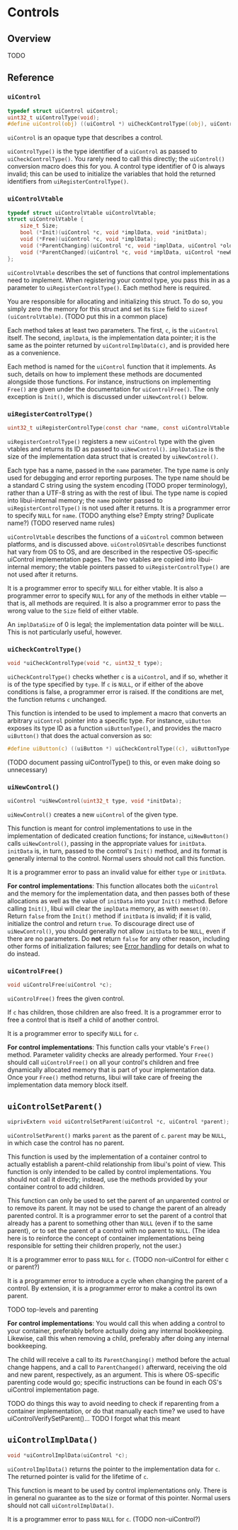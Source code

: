 <!-- 29 may 2019 -->

# Controls

## Overview

TODO

## Reference

### `uiControl`

```c
typedef struct uiControl uiControl;
uint32_t uiControlType(void);
#define uiControl(obj) ((uiControl *) uiCheckControlType((obj), uiControlType()))
```

`uiControl` is an opaque type that describes a control.

`uiControlType()` is the type identifier of a `uiControl` as passed to `uiCheckControlType()`. You rarely need to call this directly; the `uiControl()` conversion macro does this for you. A control type identifier of 0 is always invalid; this can be used to initialize the variables that hold the returned identifiers from `uiRegisterControlType()`.

### `uiControlVtable`

```c
typedef struct uiControlVtable uiControlVtable;
struct uiControlVtable {
	size_t Size;
	bool (*Init)(uiControl *c, void *implData, void *initData);
	void (*Free)(uiControl *c, void *implData);
	void (*ParentChanging)(uiControl *c, void *implData, uiControl *oldParent);
	void (*ParentChanged)(uiControl *c, void *implData, uiControl *newParent);
};
```

`uiControlVtable` describes the set of functions that control implementations need to implement. When registering your control type, you pass this in as a parameter to `uiRegisterControlType()`. Each method here is required.

You are responsible for allocating and initializing this struct. To do so, you simply zero the memory for this struct and set its `Size` field to `sizeof (uiControlVtable)`. (TODO put this in a common place)

Each method takes at least two parameters. The first, `c`, is the `uiControl` itself. The second, `implData`, is the implementation data pointer; it is the same as the pointer returned by `uiControlImplData(c)`, and is provided here as a convenience.

Each method is named for the `uiControl` function that it implements. As such, details on how to implement these methods are documented alongside those functions. For instance, instructions on implementing `Free()` are given under the documentation for `uiControlFree()`. The only exception is `Init()`, which is discussed under `uiNewControl()` below.

### `uiRegisterControlType()`

```c
uint32_t uiRegisterControlType(const char *name, const uiControlVtable *vtable, const uiControlOSVtable *osVtable, size_t implDataSize);
```

`uiRegisterControlType()` registers a new `uiControl` type with the given vtables and returns its ID as passed to `uiNewControl()`. `implDataSize` is the size of the implementation data struct that is created by `uiNewControl()`.

Each type has a name, passed in the `name` parameter. The type name is only used for debugging and error reporting purposes. The type name should be a standard C string using the system encoding (TODO proper terminology), rather than a UTF-8 string as with the rest of libui. The type name is copied into libui-internal memory; the `name` pointer passed to `uiRegisterControlType()` is not used after it returns. It is a programmer error to specify `NULL` for `name`. (TODO anything else? Empty string? Duplicate name?) (TODO reserved name rules)

`uiControlVtable` describes the functions of a `uiControl` common between platforms, and is discussed above. `uiControlOSVtable` describes functionst hat vary from OS to OS, and are described in the respective OS-specific uiControl implementation pages. The two vtables are copied into libui-internal memory; the vtable pointers passed to `uiRegisterControlType()` are not used after it returns.

It is a programmer error to specify `NULL` for either vtable. It is also a programmer error to specify `NULL` for any of the methods in either vtable — that is, all methods are required. It is also a programmer error to pass the wrong value to the `Size` field of either vtable.

An `implDataSize` of 0 is legal; the implementation data pointer will be `NULL`. This is not particularly useful, however.

### `uiCheckControlType()`

```c
void *uiCheckControlType(void *c, uint32_t type);
```

`uiCheckControlType()` checks whether `c` is a `uiControl`, and if so, whether it is of the type specified by `type`. If `c` is `NULL`, or if either of the above conditions is false, a programmer error is raised. If the conditions are met, the function returns `c` unchanged.

This function is intended to be used to implement a macro that converts an arbitrary `uiControl` pointer into a specific type. For instance, `uiButton` exposes its type ID as a function `uiButtonType()`, and provides the macro `uiButton()` that does the actual conversion as so:

```c
#define uiButton(c) ((uiButton *) uiCheckControlType((c), uiButtonType()))
```

(TODO document passing uiControlType() to this, or even make doing so unnecessary)

### `uiNewControl()`

```c
uiControl *uiNewControl(uint32_t type, void *initData);
```

`uiNewControl()` creates a new `uiControl` of the given type.

This function is meant for control implementations to use in the implementation of dedicated creation functions; for instance, `uiNewButton()` calls `uiNewControl()`, passing in the appropriate values for `initData`. `initData` is, in turn, passed to the control's `Init()` method, and its format is generally internal to the control. Normal users should not call this function.

It is a programmer error to pass an invalid value for either `type` or `initData`.

**For control implementations**: This function allocates both the `uiControl` and the memory for the implementation data, and then passes both of these allocations as well as the value of `initData` into your `Init()` method. Before calling `Init()`, libui will clear the `implData` memory, as with `memset(0)`. Return `false` from the `Init()` method if `initData` is invalid; if it is valid, initialize the control and return `true`. To discourage direct use of `uiNewControl()`, you should generally not allow `initData` to be `NULL`, even if there are no parameters. Do **not** return `false` for any other reason, including other forms of initialization failures; see [Error handling](error-handling.md) for details on what to do instead.

### `uiControlFree()`

```c
void uiControlFree(uiControl *c);
```

`uiControlFree()` frees the given control.

If `c` has children, those children are also freed. It is a programmer error to free a control that is itself a child of another control.

It is a programmer error to specify `NULL` for `c`.

**For control implementations**: This function calls your vtable's `Free()` method. Parameter validity checks are already performed. Your `Free()` should call `uiControlFree()` on all your control's children and free dynamically allocated memory that is part of your implementation data. Once your `Free()` method returns, libui will take care of freeing the implementation data memory block itself.

## `uiControlSetParent()`

```c
uiprivExtern void uiControlSetParent(uiControl *c, uiControl *parent);
```

`uiControlSetParent()` marks `parent` as the parent of `c`. `parent` may be `NULL`, in which case the control has no parent.

This function is used by the implementation of a container control to actually establish a parent-child relationship from libui's point of view. This function is only intended to be called by control implementations. You should not call it directly; instead, use the methods provided by your container control to add children.

This function can only be used to set the parent of an unparented control or to remove its parent. It may not be used to change the parent of an already parented control. It is a programmer error to set the parent of a control that already has a parent to something other than `NULL` (even if to the same parent), or to set the parent of a control with no parent to `NULL`. (The idea here is to reinforce the concept of container implementations being responsible for setting their children properly, not the user.)

It is a programmer error to pass `NULL` for `c`. (TODO non-uiControl for either c or parent?)

It is a programmer error to introduce a cycle when changing the parent of a control. By extension, it is a programmer error to make a control its own parent.

TODO top-levels and parenting

**For control implementations**: You would call this when adding a control to your container, preferably before actually doing any internal bookkeeping. Likewise, call this when removing a child, preferably after doing any internal bookkeeping.

The child will receive a call to its `ParentChanging()` method before the actual change happens, and a call to `ParentChanged()` afterward, receiving the old and new parent, respectively, as an argument. This is where OS-specific parenting code would go; specific instructions can be found in each OS's uiControl implementation page.

TODO do things this way to avoid needing to check if reparenting from a container implementation, or do that manually each time? we used to have uiControlVerifySetParent()...
TODO I forgot what this meant

## `uiControlImplData()`

```c
void *uiControlImplData(uiControl *c);
```

`uiControlImplData()` returns the pointer to the implementation data for `c`. The returned pointer is valid for the lifetime of `c`.

This function is meant to be used by control implementations only. There is in general no guarantee as to the size or format of this pointer. Normal users should not call `uiControlImplData()`.

It is a programmer error to pass `NULL` for `c`. (TODO non-uiControl?)
